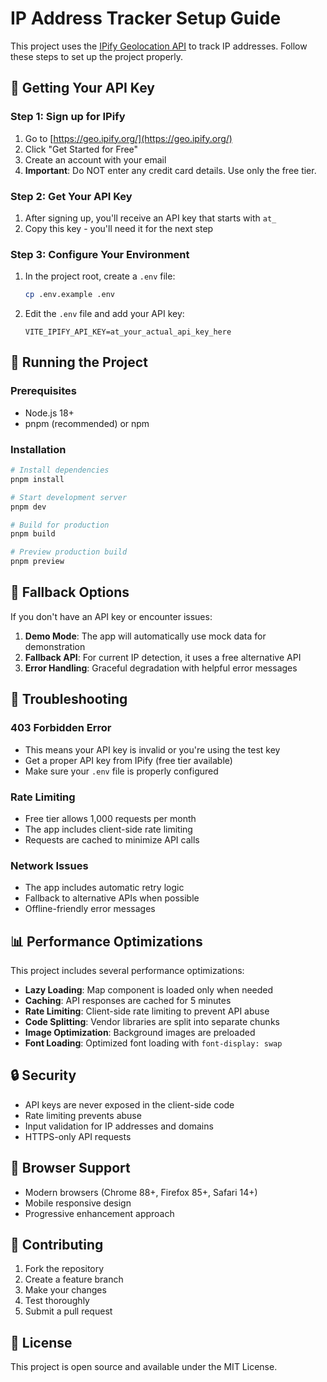 # IP Address Tracker Setup Guide

This project uses the [IPify Geolocation API](https://geo.ipify.org/) to track IP addresses. Follow these steps to set up the project properly.

## 🔑 Getting Your API Key

### Step 1: Sign up for IPify
1. Go to [https://geo.ipify.org/](https://geo.ipify.org/)
2. Click "Get Started for Free"
3. Create an account with your email
4. **Important**: Do NOT enter any credit card details. Use only the free tier.

### Step 2: Get Your API Key
1. After signing up, you'll receive an API key that starts with `at_`
2. Copy this key - you'll need it for the next step

### Step 3: Configure Your Environment
1. In the project root, create a `.env` file:
   ```bash
   cp .env.example .env
   ```

2. Edit the `.env` file and add your API key:
   ```
   VITE_IPIFY_API_KEY=at_your_actual_api_key_here
   ```

## 🚀 Running the Project

### Prerequisites
- Node.js 18+ 
- pnpm (recommended) or npm

### Installation
```bash
# Install dependencies
pnpm install

# Start development server
pnpm dev

# Build for production
pnpm build

# Preview production build
pnpm preview
```

## 🔄 Fallback Options

If you don't have an API key or encounter issues:

1. **Demo Mode**: The app will automatically use mock data for demonstration
2. **Fallback API**: For current IP detection, it uses a free alternative API
3. **Error Handling**: Graceful degradation with helpful error messages

## 🚨 Troubleshooting

### 403 Forbidden Error
- This means your API key is invalid or you're using the test key
- Get a proper API key from IPify (free tier available)
- Make sure your `.env` file is properly configured

### Rate Limiting
- Free tier allows 1,000 requests per month
- The app includes client-side rate limiting
- Requests are cached to minimize API calls

### Network Issues
- The app includes automatic retry logic
- Fallback to alternative APIs when possible
- Offline-friendly error messages

## 📊 Performance Optimizations

This project includes several performance optimizations:

- **Lazy Loading**: Map component is loaded only when needed
- **Caching**: API responses are cached for 5 minutes
- **Rate Limiting**: Client-side rate limiting to prevent API abuse
- **Code Splitting**: Vendor libraries are split into separate chunks
- **Image Optimization**: Background images are preloaded
- **Font Loading**: Optimized font loading with `font-display: swap`

## 🔒 Security

- API keys are never exposed in the client-side code
- Rate limiting prevents abuse
- Input validation for IP addresses and domains
- HTTPS-only API requests

## 📱 Browser Support

- Modern browsers (Chrome 88+, Firefox 85+, Safari 14+)
- Mobile responsive design
- Progressive enhancement approach

## 🤝 Contributing

1. Fork the repository
2. Create a feature branch
3. Make your changes
4. Test thoroughly
5. Submit a pull request

## 📄 License

This project is open source and available under the MIT License.
